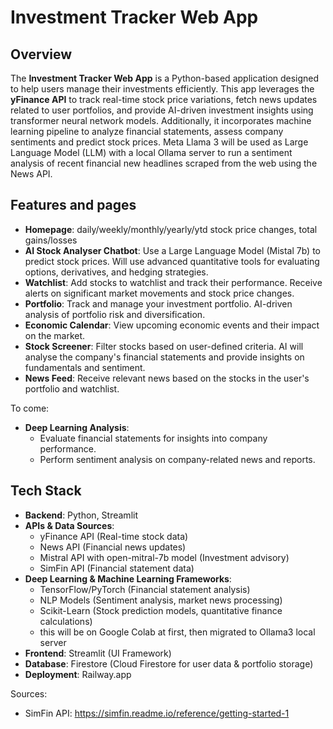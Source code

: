 # Investment Tracker Web App

## Overview
The **Investment Tracker Web App** is a Python-based application designed to help users manage their investments efficiently. This app leverages the **yFinance API** to track real-time stock price variations, fetch news updates related to user portfolios, and provide AI-driven investment insights using transformer neural network models. Additionally, it incorporates machine learning pipeline to analyze financial statements,  assess company sentiments and predict stock prices. Meta Llama 3 will be used as Large Language Model (LLM) with a local Ollama server to run a sentiment analysis of recent financial new headlines scraped from the web using the News API. 

## Features and pages
- **Homepage**: daily/weekly/monthly/yearly/ytd stock price changes, total gains/losses
- **AI Stock Analyser Chatbot**: Use a Large Language Model (Mistal 7b) to predict stock prices. Will use advanced quantitative tools for evaluating options, derivatives, and hedging strategies.
- **Watchlist**: Add stocks to watchlist and track their performance. Receive alerts on significant market movements and stock price changes.
- **Portfolio**: Track and manage your investment portfolio. AI-driven analysis of portfolio risk and diversification.
- **Economic Calendar**: View upcoming economic events and their impact on the market.
- **Stock Screener**: Filter stocks based on user-defined criteria. AI will analyse the company's financial statements and provide insights on fundamentals and sentiment.
- **News Feed**: Receive relevant news based on the stocks in the user's portfolio and watchlist.

To come:
- **Deep Learning Analysis**:
  - Evaluate financial statements for insights into company performance.
  - Perform sentiment analysis on company-related news and reports.


## Tech Stack
- **Backend**: Python, Streamlit
- **APIs & Data Sources**:
  - yFinance API (Real-time stock data)
  - News API (Financial news updates)
  - Mistral API with open-mitral-7b model (Investment advisory)
  - SimFin API (Financial statement data)
- **Deep Learning & Machine Learning Frameworks**:
  - TensorFlow/PyTorch (Financial statement analysis)
  - NLP Models (Sentiment analysis, market news processing)
  - Scikit-Learn (Stock prediction models, quantitative finance calculations)
  - this will be on Google Colab at first, then migrated to Ollama3 local server
- **Frontend**: Streamlit (UI Framework)
- **Database**: Firestore (Cloud Firestore for user data & portfolio storage)
- **Deployment**: Railway.app

Sources:
- SimFin API: https://simfin.readme.io/reference/getting-started-1